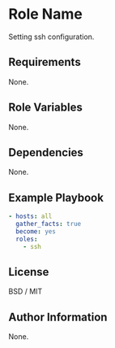 Role Name
=========

Setting ssh configuration.

Requirements
------------

None.

Role Variables
--------------

None.

Dependencies
------------

None.

Example Playbook
----------------

```yaml
- hosts: all
  gather_facts: true
  become: yes
  roles:
    - ssh
```

License
-------

BSD / MIT

Author Information
------------------

None.
